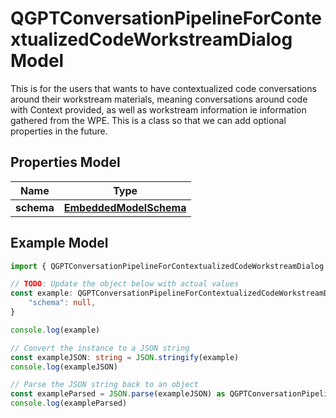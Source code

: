 
# QGPTConversationPipelineForContextualizedCodeWorkstreamDialog Model

This is for the users that wants to have contextualized code conversations around their workstream materials, meaning conversations around code with Context provided, as well as workstream information ie information gathered from the WPE.  This is a class so that we can add optional properties in the future.

## Properties Model

Name | Type
------------ | -------------
**schema** | [**EmbeddedModelSchema**](EmbeddedModelSchema)

## Example Model

```typescript
import { QGPTConversationPipelineForContextualizedCodeWorkstreamDialog } from '@pieces.app/pieces-os-client'

// TODO: Update the object below with actual values
const example: QGPTConversationPipelineForContextualizedCodeWorkstreamDialog = {
    "schema": null,
}

console.log(example)

// Convert the instance to a JSON string
const exampleJSON: string = JSON.stringify(example)
console.log(exampleJSON)

// Parse the JSON string back to an object
const exampleParsed = JSON.parse(exampleJSON) as QGPTConversationPipelineForContextualizedCodeWorkstreamDialog
console.log(exampleParsed)
```


